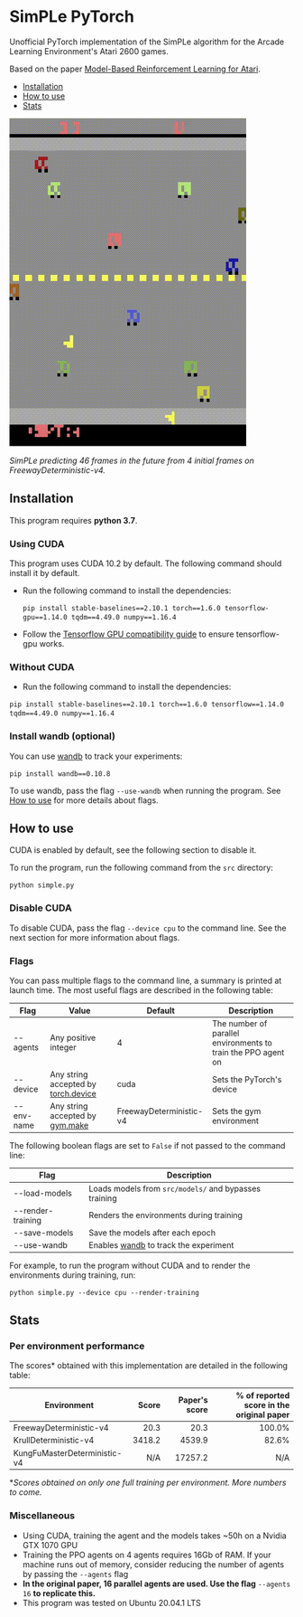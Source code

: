 # SimPLe PyTorch

Unofficial PyTorch implementation of the SimPLe algorithm for the Arcade Learning Environment's Atari 2600 games.

Based on the paper [Model-Based Reinforcement Learning for Atari](https://arxiv.org/abs/1903.00374).

- [Installation](#installation)
- [How to use](#how-to-use)
- [Stats](#stats)

![World model predictions on freeway](src/res/freeway_wm.gif)

*SimPLe predicting 46 frames in the future from 4 initial frames on FreewayDeterministic-v4.*

## Installation

This program requires **python 3.7**.

### Using CUDA

This program uses CUDA 10.2 by default. The following command should install it by default.

- Run the following command to install the dependencies:
  ```shell script
  pip install stable-baselines==2.10.1 torch==1.6.0 tensorflow-gpu==1.14.0 tqdm==4.49.0 numpy==1.16.4
  ```
- Follow the [Tensorflow GPU compatibility guide](https://www.tensorflow.org/install/gpu) to ensure tensorflow-gpu works.

### Without CUDA

- Run the following command to install the dependencies:
```shell script
pip install stable-baselines==2.10.1 torch==1.6.0 tensorflow==1.14.0 tqdm==4.49.0 numpy==1.16.4
```

### Install wandb (optional)

You can use [wandb](https://www.wandb.com/) to track your experiments:
```shell script
pip install wandb==0.10.8
```

To use wandb, pass the flag `--use-wandb` when running the program. See [How to use](#how-to-use) for more details about flags.

## How to use

CUDA is enabled by default, see the following section to disable it.

To run the program, run the following command from the `src` directory:
```shell script
python simple.py
```

### Disable CUDA

To disable CUDA, pass the flag `--device cpu` to the command line. See the next section for more information about flags.

### Flags

You can pass multiple flags to the command line, a summary is printed at launch time.
The most useful flags are described in the following table:

| Flag | Value | Default | Description |
| ---- | ----- | ------- | ----------- |
| --agents | Any positive integer | 4 | The number of parallel environments to train the PPO agent on |
| --device | Any string accepted by [torch.device](https://pytorch.org/docs/stable/tensor_attributes.html#device-doc) | cuda | Sets the PyTorch's device |
| --env-name | Any string accepted by [gym.make](https://gym.openai.com/docs/#environments) | FreewayDeterministic-v4 | Sets the gym environment | 

The following boolean flags are set to `False` if not passed to the command line:

| Flag | Description |
| ---- | ----------- |
| --load-models | Loads models from `src/models/` and bypasses training |
| --render-training | Renders the environments during training |
| --save-models | Save the models after each epoch |
| --use-wandb | Enables [wandb](https://www.wandb.com/) to track the experiment |

For example, to run the program without CUDA and to render the environments during training, run:
```shell script
python simple.py --device cpu --render-training
```


## Stats

### Per environment performance

The scores* obtained with this implementation are detailed in the following table:

| Environment | Score | Paper's score | % of reported score in the original paper |
| ----------- | ---:  | ---:          | ---:                                      |
| FreewayDeterministic-v4 | 20.3 | 20.3 | 100.0% |
| KrullDeterministic-v4 | 3418.2 | 4539.9 | 82.6% |
| KungFuMasterDeterministic-v4 | N/A | 17257.2 | N/A |

**Scores obtained on only one full training per environment. More numbers to come.*

### Miscellaneous

- Using CUDA, training the agent and the models takes ~50h on a Nvidia GTX 1070 GPU
- Training the PPO agents on 4 agents requires 16Gb of RAM. If your machine runs out of memory, consider reducing the number of agents by passing the `--agents` flag 
- **In the original paper, 16 parallel agents are used. Use the flag** `--agents 16` **to replicate this.**
- This program was tested on Ubuntu 20.04.1 LTS